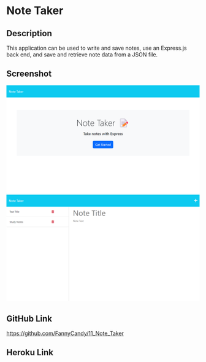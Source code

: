 # Note Taker

## Description
This application can be used to write and save notes, use an Express.js back end, and save and retrieve note data from a JSON file.

## Screenshot
![](./image/Screenshot_Homepage.png)
![](./image/Screenshot_Notes.png)

## GitHub Link
https://github.com/FannyCandy/11_Note_Taker

## Heroku Link
